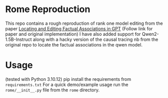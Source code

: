 # Rome Reproduction
This repo contains a rough reproduction of rank one model editing from the paper [Locating and Editing Factual Associations in GPT](https://rome.baulab.info/) (Follow link for paper and original implementation)
I have also added support for Qwen2-1.5B-Instruct along with a hacky version of the causal tracing nb from the original repo to locate the factual associations in the qwen model.

# Usage
(tested with Python 3.10.12)
pip install the requirements from `requirements.txt`
For a quick demo/example usage run the `rome/__init__.py` file from the `rome` directory.

